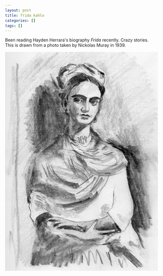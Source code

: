 ```yaml
---
layout: post
title: frida kahlo
categories: []
tags: []
---
```


Been reading Hayden Herrara's biography *Frida* recently. Crazy stories. This is drawn from a photo taken by Nickolas Muray in 1939.

[![alt](/assets/img/blog/2018/frida-kahlo2-760w.jpg)](/assets/img/blog/2018/frida-kahlo2-760w.jpg)
